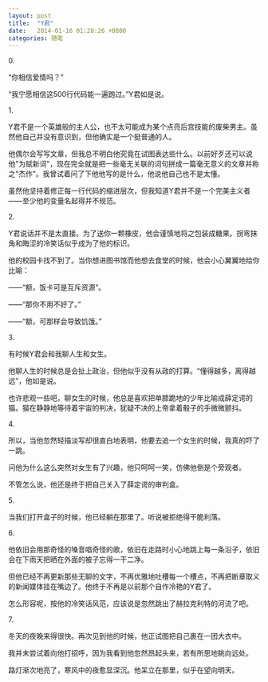 ```yaml
---
layout: post
title:  "Y君"
date:   2014-01-16 01:28:26 +0800
categories: 随笔
---
```


0\.

“你相信爱情吗？”

“我宁愿相信这500行代码能一遍跑过。”Y君如是说。

1\.

Y君不是一个英雄般的主人公，也不太可能成为某个点亮后宫技能的废柴男主。虽然他自己并没有意识到，但他确实是一个挺普通的人。

他偶尔会写写文章，但我总不明白他究竟在试图表达些什么。以前好歹还可以说他"为赋新词"，现在完全就是把一些毫无关联的词句拼成一篇毫无意义的文章并称之"杰作"。我曾试着问了下他他写的是什么，他说他自己也不是太懂。

虽然他坚持着修正每一行代码的缩进层次，但我知道Y君并不是一个完美主义者——至少他的变量名起得并不规范。

2\.

Y君说话并不是太直接。为了送你一颗橡皮，他会谨慎地将之包装成糖果。拐弯抹角和晦涩的冷笑话似乎成为了他的标识。

他的校园卡找不到了。当你想进图书馆而他想去食堂的时候，他会小心翼翼地给你比喻：

——“额，饭卡可是互斥资源”。

——“那你不用不好了。”

——“额，可那样会导致饥饿。”

3\.

有时候Y君会和我聊人生和女生。

他聊人生的时候总是会扯上政治，但他似乎没有从政的打算。“懂得越多，离得越远”，他如是说。

也许悲观一些吧，聊女生的时候，他总是喜欢把单膝跪地的少年比喻成薛定谔的猫。猫在静静地等待着宇宙的判决，犹疑不决的上帝拿着骰子的手微微颤抖。

4\.

所以，当他忽然轻描淡写却很直白地表明，他要去追一个女生的时候，我真的吓了一跳。

问他为什么这么突然对女生有了兴趣，他只呵呵一笑，仿佛他倒是个旁观者。

不管怎么说，他还是终于把自己关入了薛定谔的审判盒。

5\.

当我们打开盒子的时候，他已经躺在那里了。听说被拒绝得干脆利落。

6\.

他依旧会用那奇怪的嗓音唱奇怪的歌，依旧在走路时小心地跳上每一条沿子，依旧会在下雨天把晒在外面的被子忘得一干二净。

但他已经不再更新那些无聊的文字，不再优雅地吐槽每一个槽点，不再把断章取义的新闻媒体挂在嘴边了。他终于不再是以前那个自作冷艳的Y君了。

怎么形容呢，按他的冷笑话风范，应该说是忽然跳出了赫拉克利特的河流了吧。

7\.

冬天的夜晚来得很快。再次见到他的时候，他正试图把自己裹在一团大衣中。

我并未尝试着向他打招呼，因为我看到他忽然昂起头来，若有所思地眺向远处。

路灯渐次地亮了，寒风中的夜愈显深沉。他呆立在那里，似乎在望向明天。
